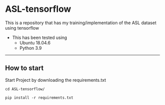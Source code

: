 # ASL-tensorflow
This is a repository that has my training/implementation of the ASL dataset using tensorflow

- This has been tested using
  - Ubuntu 18.04.6
  - Python 3.9

---
## How to start
Start Project by downloading the requirements.txt

`cd ASL-tensorflow/`

`pip install -r requirements.txt`
